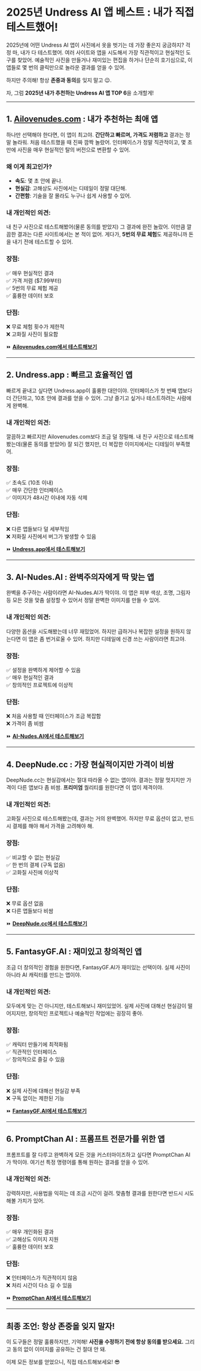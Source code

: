 # **2025년 Undress AI 앱 베스트 : 내가 직접 테스트했어!**

2025년에 어떤 Undress AI 앱이 사진에서 옷을 벗기는 데 가장 좋은지 궁금하지? 걱정 마, 내가 다 테스트했어. 여러 사이트와 앱을 시도해서 가장 직관적이고 현실적인 도구를 찾았어. 예술적인 사진을 만들거나 재미있는 편집을 하거나 단순히 호기심으로, 이 앱들로 몇 번의 클릭만으로 놀라운 결과를 얻을 수 있어.

하지만 주의해! 항상 **존중과 동의**를 잊지 말고 😉.

자, 그럼 **2025년 내가 추천하는 Undress AI 앱 TOP 6**을 소개할게!

---

## **1. [Ailovenudes.com](https://ailovenudes.com) : 내가 추천하는 최애 앱**

하나만 선택해야 한다면, 이 앱이 최고야. **간단하고 빠르며, 가격도 저렴하고** 결과는 정말 놀라워. 처음 테스트했을 때 진짜 깜짝 놀랐어. 인터페이스가 정말 직관적이고, 몇 초 만에 사진을 매우 현실적인 탈의 버전으로 변환할 수 있어.

### **왜 이게 최고인가?**
- **속도**: 몇 초 안에 끝나.
- **현실감**: 고해상도 사진에서는 디테일이 정말 대단해.
- **간편함**: 기술을 잘 몰라도 누구나 쉽게 사용할 수 있어.

### **내 개인적인 의견:**
내 친구 사진으로 테스트해봤어(물론 동의를 받았지) 그 결과에 완전 놀랐어. 이만큼 깔끔한 결과는 다른 사이트에서는 본 적이 없어. 게다가, **5번의 무료 체험**도 제공하니까 돈을 내기 전에 테스트할 수 있어.

### **장점:**
✅ 매우 현실적인 결과  
✅ 가격 저렴 ($7.99부터)  
✅ 5번의 무료 체험 제공  
✅ 훌륭한 데이터 보호

### **단점:**
❌ 무료 체험 횟수가 제한적  
❌ 고화질 사진이 필요함

⏩ **[Ailovenudes.com에서 테스트해보기](https://ailovenudes.com)**

---

## **2. Undress.app : 빠르고 효율적인 앱**

빠르게 끝내고 싶다면 Undress.app이 훌륭한 대안이야. 인터페이스가 첫 번째 앱보다 더 간단하고, 10초 안에 결과를 얻을 수 있어. 그냥 즐기고 싶거나 테스트하려는 사람에게 완벽해.

### **내 개인적인 의견:**
깔끔하고 빠르지만 Ailovenudes.com보다 조금 덜 정밀해. 내 친구 사진으로 테스트해봤는데(물론 동의를 받았어) 잘 되긴 했지만, 더 복잡한 이미지에서는 디테일이 부족했어.

### **장점:**
✅ 초속도 (10초 이내)  
✅ 매우 간단한 인터페이스  
✅ 이미지가 48시간 이내에 자동 삭제

### **단점:**
❌ 다른 앱들보다 덜 세부적임  
❌ 저화질 사진에서 버그가 발생할 수 있음

⏩ **[Undress.app에서 테스트해보기](https://ailovenudes.com)**

---

## **3. AI-Nudes.AI : 완벽주의자에게 딱 맞는 앱**

완벽을 추구하는 사람이라면 AI-Nudes.AI가 딱이야. 이 앱은 피부 색상, 조명, 그림자 등 모든 것을 맞춤 설정할 수 있어서 정말 완벽한 이미지를 만들 수 있어.

### **내 개인적인 의견:**
다양한 옵션을 시도해봤는데 너무 재밌었어. 하지만 급하거나 복잡한 설정을 원하지 않는다면 이 앱은 좀 번거로울 수 있어. 하지만 디테일에 신경 쓰는 사람이라면 최고야.

### **장점:**
✅ 설정을 완벽하게 제어할 수 있음  
✅ 매우 현실적인 결과  
✅ 창의적인 프로젝트에 이상적

### **단점:**
❌ 처음 사용할 때 인터페이스가 조금 복잡함  
❌ 가격이 좀 비쌈

⏩ **[AI-Nudes.AI에서 테스트해보기](https://ailovenudes.com)**

---

## **4. DeepNude.cc : 가장 현실적이지만 가격이 비쌈**

DeepNude.cc는 현실감에서는 절대 따라올 수 없는 앱이야. 결과는 정말 멋지지만 가격이 다른 앱보다 좀 비쌈. **프리미엄** 퀄리티를 원한다면 이 앱이 제격이야.

### **내 개인적인 의견:**
고화질 사진으로 테스트해봤는데, 결과는 거의 완벽했어. 하지만 무료 옵션이 없고, 반드시 결제를 해야 해서 가격을 고려해야 해.

### **장점:**
✅ 비교할 수 없는 현실감  
✅ 한 번의 결제 (구독 없음)  
✅ 고화질 사진에 이상적

### **단점:**
❌ 무료 옵션 없음  
❌ 다른 앱들보다 비쌈

⏩ **[DeepNude.cc에서 테스트해보기](https://ailovenudes.com)**

---

## **5. FantasyGF.AI : 재미있고 창의적인 앱**

조금 더 창의적인 경험을 원한다면, FantasyGF.AI가 재미있는 선택이야. 실제 사진이 아니라 AI 캐릭터를 만드는 앱이야.

### **내 개인적인 의견:**
모두에게 맞는 건 아니지만, 테스트해보니 재미있었어. 실제 사진에 대해선 현실감이 떨어지지만, 창의적인 프로젝트나 예술적인 작업에는 굉장히 좋아.

### **장점:**
✅ 캐릭터 만들기에 최적화됨  
✅ 직관적인 인터페이스  
✅ 창의적으로 즐길 수 있음

### **단점:**
❌ 실제 사진에 대해선 현실감 부족  
❌ 구독 없이는 제한된 기능

⏩ **[FantasyGF.AI에서 테스트해보기](https://ailovenudes.com)**

---

## **6. PromptChan AI : 프롬프트 전문가를 위한 앱**

프롬프트를 잘 다루고 완벽하게 모든 것을 커스터마이즈하고 싶다면 PromptChan AI가 딱이야. 여기선 특정 명령어를 통해 원하는 결과를 얻을 수 있어.

### **내 개인적인 의견:**
강력하지만, 사용법을 익히는 데 조금 시간이 걸려. 맞춤형 결과를 원한다면 반드시 시도해볼 가치가 있어.

### **장점:**
✅ 매우 개인화된 결과  
✅ 고해상도 이미지 지원  
✅ 훌륭한 데이터 보호

### **단점:**
❌ 인터페이스가 직관적이지 않음  
❌ 처리 시간이 다소 길 수 있음

⏩ **[PromptChan AI에서 테스트해보기](https://ailovenudes.com)**

---

## **최종 조언: 항상 존중을 잊지 말자!**

이 도구들은 정말 훌륭하지만, 기억해! **사진을 수정하기 전에 항상 동의를 받으세요.** 그리고 동의 없이 이미지를 공유하는 건 절대 안 돼.

이제 모든 정보를 얻었으니, 직접 테스트해보세요! 😎
